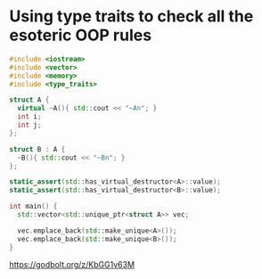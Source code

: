 # Using type traits to check all the esoteric OOP rules

```cpp
#include <iostream>
#include <vector>
#include <memory>
#include <type_traits>

struct A {
  virtual ~A(){ std::cout << "~An"; }
  int i;
  int j;
};

struct B : A {
  ~B(){ std::cout << "~Bn"; }
};

static_assert(std::has_virtual_destructor<A>::value);
static_assert(std::has_virtual_destructor<B>::value);

int main() {
  std::vector<std::unique_ptr<struct A>> vec;

  vec.emplace_back(std::make_unique<A>());
  vec.emplace_back(std::make_unique<B>());
}
```
https://godbolt.org/z/KbGG1v63M

